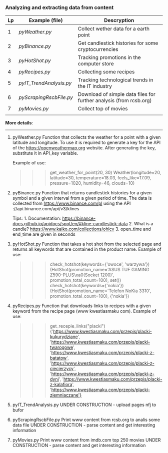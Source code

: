 ### Analyzing and extracting data from content


| Lp  | Example (file)        | Descryption                                       |
|-----|-----------------------|---------------------------------------------------|
| 1   | _pyWeather.py_          | Collect wether data for a earth point                |
| 2   | _pyBinance.py_ | Get candlestick histories for some cryptocurrencies |
| 3   | _pyHotShot.py_    | Tracking promotions in the computer store                               |
| 4   | _pyRecipes.py_           | Collecting some recipes                      |
| 5   | _pyIT_TrendAnalysis.py_    | Tracking technological trends in the IT industry |
| 6   | _pyScrapingRscbFile.py_           | Download of simple data files for further analysis (from rcsb.org) |
| 7   | _pyMovies.py_            | Collect top of movies |
|     |                       |                                                   |


**More details**:

---

1) pyWeather.py
    Function that collects the weather for a point with a given latitude and longitude.
    To use it is required to generate a key for the API of the https://openweathermap.org website.
    After generating the key, substitute it in API_key variable.

    Example of use:
    >>> get_weather_for_point(20, 30)
    Weather(longitude=20, latitude=30, temperature=18.03, feels_like=17.09, pressure=1020, humidity=46, clouds=10)

2) pyBinance.py
    Function that returns candlestick histories for a given symbol and a given interval from a given period of time.
    The data is collected from https://www.binance.com/pl using the API ://api.binance.com/api/v3/klines
    
    Tips:
         1. Documentation: https://binance-docs.github.io/apidocs/spot/en/#kline-candlestick-data
         2. What is a candle? https://www.kaiko.com/collections/ohlcv
         3. open_time and end_time are given in seconds 
        
3) pyHotShot.py
    Function that takes a hot shot from the selected page and returns all keywords that are contained in the product name.
    Example of use:
    >>> check_hotshot(keywords={'owoce', 'warzywa'})
    (HotShot(promotion_name='ASUS TUF GAMING Z590-PLUS\xa0(Socket 1200)', promotion_total_count=100), set())
    >>> check_hotshot(keywords={'nokia'})
    (HotShot(promotion_name='Telefon NoKia 3310', promotion_total_count=100), {'nokia'})
    
4) pyRecipes.py
    Function that downloads links to recipes with a given keyword from the recipe page (www kwestiasmaku com).
    Example of use:
    >>> get_recepie_links("placki")
    {'https://www.kwestiasmaku.com/przepis/placki-kukurydziane',
     'https://www.kwestiasmaku.com/przepis/placki-twarogowe',
     'https://www.kwestiasmaku.com/przepis/placki-z-batatow',
     'https://www.kwestiasmaku.com/przepis/placki-z-ciecierzycy',
     'https://www.kwestiasmaku.com/przepis/placki-z-dyni',
     'https://www.kwestiasmaku.com/przepis/placki-z-kalafiora',
     'https://www.kwestiasmaku.com/przepis/placki-ziemniaczane'}
   
5) pyIT_TrendAnalysis.py
   UNDER CONSTRUCTION - upload pages nfj to bufor

6) pyScrapingRscbFile.py
   Print www content from rcsb.org to analis some data file
   UNDER CONSTRUCTION - parse content and get interesting information
   
7) pyMovies.py
   Print www content from imdb.com top 250 movies
   UNDER CONSTRUCTION - parse content and get interesting information

